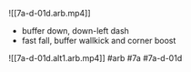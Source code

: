 

![[7a-d-01d.arb.mp4]]

* buffer down, down-left dash
* fast fall, buffer wallkick and corner boost

![[7a-d-01d.alt1.arb.mp4]]
#arb #7a #7a-d-01d

